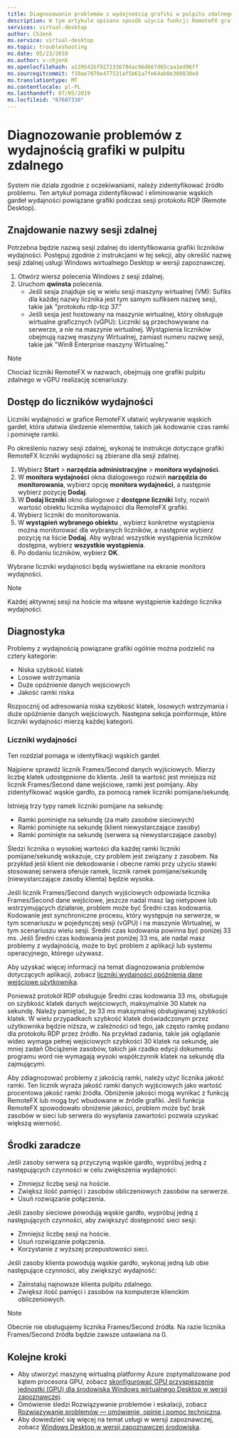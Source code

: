 ```yaml
---
title: Diagnozowanie problemów z wydajnością grafiki w pulpitu zdalnego - Azure
description: W tym artykule opisano sposób użycia funkcji RemoteFX grafiki liczników w sesji protokołu remote desktop protocol do diagnozowania problemów z wydajnością za pomocą grafiki w Windows pulpitu wirtualnego.
services: virtual-desktop
author: ChJenk
ms.service: virtual-desktop
ms.topic: troubleshooting
ms.date: 05/23/2019
ms.author: v-chjenk
ms.openlocfilehash: a139542bf9272336784ac96d667d65caa1ed96ff
ms.sourcegitcommit: f10ae7078e477531af5b61a7fe64ab0e389830e8
ms.translationtype: MT
ms.contentlocale: pl-PL
ms.lasthandoff: 07/05/2019
ms.locfileid: "67607330"
---
```

# <a name="diagnose-graphics-performance-issues-in-remote-desktop"></a>Diagnozowanie problemów z wydajnością grafiki w pulpitu zdalnego

System nie działa zgodnie z oczekiwaniami, należy zidentyfikować źródło problemu. Ten artykuł pomaga zidentyfikować i eliminowanie wąskich gardeł wydajności powiązane grafiki podczas sesji protokołu RDP (Remote Desktop).

## <a name="find-your-remote-session-name"></a>Znajdowanie nazwy sesji zdalnej

Potrzebna będzie nazwą sesji zdalnej do identyfikowania grafiki liczników wydajności. Postępuj zgodnie z instrukcjami w tej sekcji, aby określić nazwę sesji zdalnej usługi Windows wirtualnego Desktop w wersji zapoznawczej.

1. Otwórz wiersz polecenia Windows z sesji zdalnej.
2. Uruchom **qwinsta** polecenia.
    - Jeśli sesja znajduje się w wielu sesji maszyny wirtualnej (VM): Sufiks dla każdej nazwy licznika jest tym samym sufiksem nazwę sesji, takie jak "protokołu rdp-tcp 37."
    - Jeśli sesja jest hostowany na maszynie wirtualnej, który obsługuje wirtualne graficznych (vGPU): Liczniki są przechowywane na serwerze, a nie na maszynie wirtualnej. Wystąpienia liczników obejmują nazwę maszyny Wirtualnej, zamiast numeru nazwę sesji, takie jak "Win8 Enterprise maszyny Wirtualnej."

>[!NOTE]
> Chociaż liczniki RemoteFX w nazwach, obejmują one grafiki pulpitu zdalnego w vGPU realizację scenariuszy.

## <a name="access-performance-counters"></a>Dostęp do liczników wydajności

Liczniki wydajności w grafice RemoteFX ułatwić wykrywanie wąskich gardeł, która ułatwia śledzenie elementów, takich jak kodowanie czas ramki i pominięte ramki.

Po określeniu nazwy sesji zdalnej, wykonaj te instrukcje dotyczące grafiki RemoteFX liczniki wydajności są zbierane dla sesji zdalnej.

1. Wybierz **Start** > **narzędzia administracyjne** > **monitora wydajności**.
2. W **monitora wydajności** okna dialogowego rozwiń **narzędzia do monitorowania**, wybierz opcję **monitora wydajności**, a następnie wybierz pozycję **Dodaj**.
3. W **Dodaj liczniki** okno dialogowe z **dostępne liczniki** listy, rozwiń wartość obiektu licznika wydajności dla RemoteFX grafiki.
4. Wybierz liczniki do monitorowania.
5. W **wystąpień wybranego obiektu** , wybierz konkretne wystąpienia można monitorować dla wybranych liczników, a następnie wybierz pozycję na liście **Dodaj**. Aby wybrać wszystkie wystąpienia liczników dostępna, wybierz **wszystkie wystąpienia**.
6. Po dodaniu liczników, wybierz **OK**.

Wybrane liczniki wydajności będą wyświetlane na ekranie monitora wydajności.

>[!NOTE]
>Każdej aktywnej sesji na hoście ma własne wystąpienie każdego licznika wydajności.

## <a name="diagnosis"></a>Diagnostyka

Problemy z wydajnością powiązane grafiki ogólnie można podzielić na cztery kategorie:

- Niska szybkość klatek
- Losowe wstrzymania
- Duże opóźnienie danych wejściowych
- Jakość ramki niska

Rozpocznij od adresowania niska szybkość klatek, losowych wstrzymania i duże opóźnienie danych wejściowych. Następna sekcja poinformuje, które liczniki wydajności mierzą każdej kategorii.

### <a name="performance-counters"></a>Liczniki wydajności

Ten rozdział pomaga w identyfikacji wąskich gardeł.

Najpierw sprawdź licznik Frames/Second danych wyjściowych. Mierzy liczbę klatek udostępnione do klienta. Jeśli ta wartość jest mniejsza niż licznik Frames/Second dane wejściowe, ramki jest pomijany. Aby zidentyfikować wąskie gardło, za pomocą ramek liczniki pomijane/sekundę.

Istnieją trzy typy ramek liczniki pomijane na sekundę:

- Ramki pominięte na sekundę (za mało zasobów sieciowych)
- Ramki pominięte na sekundę (klient niewystarczające zasoby)
- Ramki pominięte na sekundę (serwera są niewystarczające zasoby)

Śledzi licznika o wysokiej wartości dla każdej ramki liczniki pomijane/sekundę wskazuje, czy problem jest związany z zasobem. Na przykład jeśli klient nie dekodowanie i obecne ramki przy użyciu stawki stosowanej serwera oferuje ramek, licznik ramek pomijane/sekundę (niewystarczające zasoby klienta) będzie wysoka.

Jeśli licznik Frames/Second danych wyjściowych odpowiada licznika Frames/Second dane wejściowe, jeszcze nadal masz lag nietypowe lub wstrzymujących działanie, problem może być Średni czas kodowania. Kodowanie jest synchroniczne procesu, który występuje na serwerze, w tym scenariuszu w pojedynczej sesji (vGPU) i na maszynie Wirtualnej, w tym scenariuszu wielu sesji. Średni czas kodowania powinna być poniżej 33 ms. Jeśli Średni czas kodowania jest poniżej 33 ms, ale nadal masz problemy z wydajnością, może to być problem z aplikacji lub systemu operacyjnego, którego używasz.

Aby uzyskać więcej informacji na temat diagnozowania problemów dotyczących aplikacji, zobacz [liczniki wydajności opóźnienia dane wejściowe użytkownika](https://docs.microsoft.com/windows-server/remote/remote-desktop-services/rds-rdsh-performance-counters).

Ponieważ protokół RDP obsługuje Średni czas kodowania 33 ms, obsługuje on szybkość klatek danych wejściowych, maksymalnie 30 klatek na sekundę. Należy pamiętać, że 33 ms maksymalnej obsługiwanej szybkości klatek. W wielu przypadkach szybkość klatek doświadczonym przez użytkownika będzie niższa, w zależności od tego, jak często ramkę podano dla protokołu RDP przez źródło. Na przykład zadania, takie jak oglądanie wideo wymaga pełnej wejściowych szybkości 30 klatek na sekundę, ale mniej zadań Obciążenie zasobów, takich jak rzadko edycji dokumentu programu word nie wymagają wysoki współczynnik klatek na sekundę dla zajmującymi.

Aby zdiagnozować problemy z jakością ramki, należy użyć licznika jakość ramki. Ten licznik wyraża jakość ramki danych wyjściowych jako wartość procentowa jakość ramki źródła. Obniżenie jakości mogą wynikać z funkcją RemoteFX lub mogą być wbudowane w źródle grafiki. Jeśli funkcja RemoteFX spowodowało obniżenie jakości, problem może być brak zasobów w sieci lub serwera do wysyłania zawartości pozwala uzyskać większą wierność.

## <a name="mitigation"></a>Środki zaradcze

Jeśli zasoby serwera są przyczyną wąskie gardło, wypróbuj jedną z następujących czynności w celu zwiększenia wydajności:

- Zmniejsz liczbę sesji na hoście.
- Zwiększ ilość pamięci i zasobów obliczeniowych zasobów na serwerze.
- Usuń rozwiązanie połączenia.

Jeśli zasoby sieciowe powodują wąskie gardło, wypróbuj jedną z następujących czynności, aby zwiększyć dostępność sieci sesji:

- Zmniejsz liczbę sesji na hoście.
- Usuń rozwiązanie połączenia.
- Korzystanie z wyższej przepustowości sieci.

Jeśli zasoby klienta powodują wąskie gardło, wykonaj jedną lub obie następujące czynności, aby zwiększyć wydajność:

- Zainstaluj najnowsze klienta pulpitu zdalnego.
- Zwiększ ilość pamięci i zasobów na komputerze klienckim obliczeniowych.

> [!NOTE]
> Obecnie nie obsługujemy licznika Frames/Second źródła. Na razie licznika Frames/Second źródła będzie zawsze ustawiana na 0.

## <a name="next-steps"></a>Kolejne kroki

- Aby utworzyć maszynę wirtualną platformy Azure zoptymalizowane pod kątem procesora GPU, zobacz [skonfigurować GPU przyspieszenie jednostki (GPU) dla środowiska Windows wirtualnego Desktop w wersji zapoznawczej](https://docs.microsoft.com/azure/virtual-desktop/configure-vm-gpu).
- Omówienie śledzi Rozwiązywanie problemów i eskalacji, zobacz [Rozwiązywanie problemów — omówienie, opinie i pomoc techniczna](https://docs.microsoft.com/azure/virtual-desktop/troubleshoot-set-up-overview).
- Aby dowiedzieć się więcej na temat usługi w wersji zapoznawczej, zobacz [Windows Desktop w wersji zapoznawczej środowiska](https://docs.microsoft.com/azure/virtual-desktop/environment-setup).
